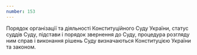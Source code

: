 ```yaml
---
number: 153
---
```


Порядок організації та діяльності Конституційного Суду України, статус суддів Суду, підстави і порядок звернення до
Суду, процедура розгляду ним справ і виконання рішень Суду визначаються Конституцією України та законом.
